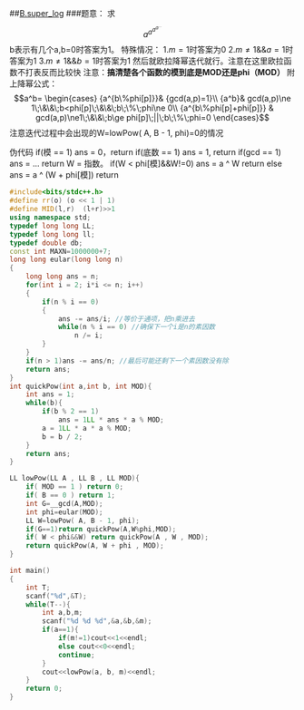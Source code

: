 
##[B.super_log](https://nanti.jisuanke.com/t/41299)
###题意：
求$$a^{a^{a^{a^{...}}}}$$
b表示有几个a,b=0时答案为1。
特殊情况：
1.$m=1$时答案为0
2.$m\ne1$&&$a=1$时答案为1
3.$m\ne1$&&$b=1$时答案为1
然后就欧拉降幂迭代就行。注意在这里欧拉函数不打表反而比较快
注意：**搞清楚各个函数的模到底是MOD还是phi（MOD）**
附上降幂公式：
$$a^b=
\begin{cases}
{a^{b\%phi[p]}}& {gcd(a,p)=1}\\
{a^b}& gcd(a,p)\ne 1\;\&\&\;b<phi[p]\;\&\&\;b\;\%\;phi\ne 0\\
{a^{b\%phi[p]+phi[p]}} & gcd(a,p)\ne1\;\&\&\;b\ge phi[p]\;||\;b\;\%\;phi=0
 \end{cases}$$
注意迭代过程中会出现的W=lowPow( A, B - 1, phi)=0的情况

伪代码
if(模 == 1) ans = 0，return
if(底数 == 1) ans = 1, return 
if(gcd == 1) ans = ... return
W = 指数。
if(W < phi[模]&&W!=0) ans = a ^ W return
else ans = a ^ (W + phi[模]) return



```cpp
#include<bits/stdc++.h>
#define rr(o) (o << 1 | 1)
#define MID(l,r)  (l+r)>>1
using namespace std;
typedef long long LL;
typedef long long ll;
typedef double db;
const int MAXN=1000000+7;
long long eular(long long n)
{
    long long ans = n;
    for(int i = 2; i*i <= n; i++)
    {
        if(n % i == 0)
        {
            ans -= ans/i; //等价于通项，把n乘进去
            while(n % i == 0) //确保下一个i是n的素因数
                n /= i;
        }
    }
    if(n > 1)ans -= ans/n; //最后可能还剩下一个素因数没有除
    return ans;
}
int quickPow(int a,int b, int MOD){
    int ans = 1;
    while(b){
        if(b % 2 == 1)
            ans = 1LL * ans * a % MOD;
        a = 1LL * a * a % MOD;
        b = b / 2;
    }
    return ans;
}

LL lowPow(LL A , LL B , LL MOD){
    if( MOD == 1 ) return 0;
    if( B == 0 ) return 1;
    int G=__gcd(A,MOD);
    int phi=eular(MOD);
    LL W=lowPow( A, B - 1, phi);
    if(G==1)return quickPow(A,W%phi,MOD);
    if( W < phi&&W) return quickPow(A , W , MOD);
    return quickPow(A, W + phi , MOD);
}

int main()
{
    int T;
    scanf("%d",&T);
    while(T--){
        int a,b,m;
        scanf("%d %d %d",&a,&b,&m);
        if(a==1){
            if(m!=1)cout<<1<<endl;
            else cout<<0<<endl;
            continue;
        }
        cout<<lowPow(a, b, m)<<endl;
    }
    return 0;
}

```
